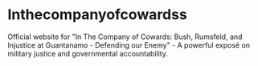 # Inthecompanyofcowardss
Official website for "In The Company of Cowards: Bush, Rumsfeld, and Injustice at Guantanamo - Defending our Enemy" - A powerful exposé on military justice and governmental accountability.
